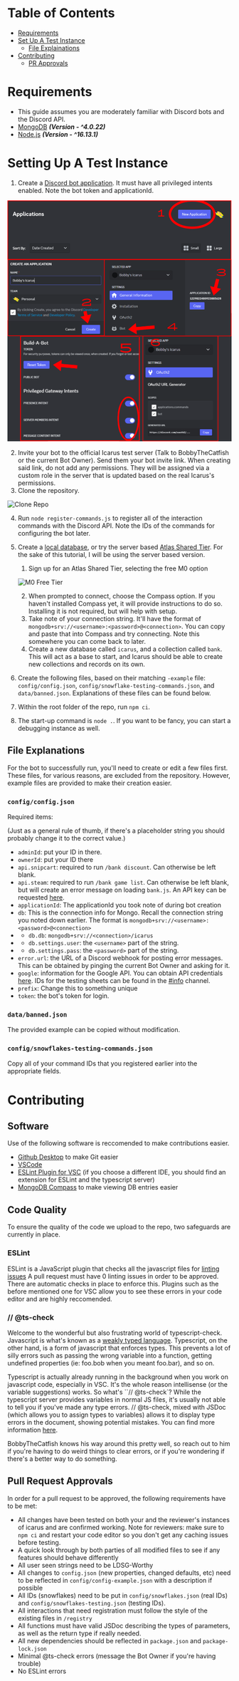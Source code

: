 # Table of Contents
- [Requirements](#requirements)
- [Set Up A Test Instance](#setting-up-a-test-instance)
    - [File Explainations](#file-explanations)
- [Contributing](#contributing)
    - [PR Approvals](#pull-request-approvals)

# Requirements
- This guide assumes you are moderately familiar with Discord bots and the Discord API.
- [MongoDB](https://www.mongodb.com/) ***(Version - ^4.0.22)***
- [Node.js](https://nodejs.org/) ***(Version - ^16.13.1)***

# Setting Up A Test Instance
1. Create a [Discord bot application](https://discord.com/developers/applications). It must have all privileged intents enabled. Note the bot token and applicationId.

![Creation Process](https://github.com/LDS-Gamers-Studios/icarus5.5/blob/main/docs/createbot.png?raw=true)

2. Invite your bot to the official Icarus test server (Talk to BobbyTheCatfish or the current Bot Owner). Send them your bot invite link. When creating said link, do not add any permissions. They will be assigned via a custom role in the server that is updated based on the real Icarus's permissions. 
3. Clone the repository.

![Clone Repo](https://github.com/LDS-Gamers-Studios/icarus5.5/blob/main/docs/clonerepo.png?raw=true)

4. Run `node register-commands.js` to register all of the interaction commands with the Discord API. Note the IDs of the commands for configuring the bot later.
5. Create a [local database](https://www.mongodb.com/try/download/community), or try the server based [Atlas Shared Tier](https://www.mongodb.com/cloud/atlas/register). For the sake of this tutorial, I will be using the server based version.
    1. Sign up for an Atlas Shared Tier, selecting the free M0 option
    
    ![M0 Free Tier](https://github.com/LDS-Gamers-Studios/icarus5.5/blob/main/docs/mzero.png?raw=true)

    2. When prompted to connect, choose the Compass option. If you haven't installed Compass yet, it will provide instructions to do so. Installing it is not required, but will help with setup.
    3. Take note of your connection string. It'll have the format of `mongodb+srv://<username>:<password>@<connection>`. You can copy and paste that into Compass and try connecting. Note this somewhere you can come back to later.
    4. Create a new database called `icarus`, and a collection called `bank`. This will act as a base to start, and Icarus should be able to create new collections and records on its own.
6. Create the following files, based on their matching `-example` file: `config/config.json`, `config/snowflake-testing-commands.json`, and `data/banned.json`. Explanations of these files can be found below.
7. Within the root folder of the repo, run `npm ci`.
8. The start-up command is `node .`. If you want to be fancy, you can start a debugging instance as well.

## File Explanations
For the bot to successfully run, you'll need to create or edit a few files first. These files, for various reasons, are excluded from the repository. However, example files are provided to make their creation easier.

### `config/config.json`
Required items:

(Just as a general rule of thumb, if there's a placeholder string you should probably change it to the correct value.)
- `adminId`: put your ID in there.
- `ownerId`: put your ID there
- `api.snipcart`: required to run `/bank discount`. Can otherwise be left blank.
- `api.steam`: required to run `/bank game list`. Can otherwise be left blank, but will create an error message on loading `bank.js`. An API key can be requested [here](https://steamcommunity.com/dev/apikey).
- `applicationId`: The applicationId you took note of during bot creation
- `db`: This is the connection info for Mongo. Recall the connection string you noted down earlier. The format is `mongodb+srv://<username>:<password>@<connection>`
- - `db.db`: `mongodb+srv://<connection>/icarus`
- - `db.settings.user`: the `<username>` part of the string.
- - `db.settings.pass`: the `<password>` part of the string.
- `error.url`: the URL of a Discord webhook for posting error messages. This can be obtained by pinging the current Bot Owner and asking for it.
- `google`: information for the Google API. You can obtain API credentials [here](https://console.cloud.google.com/apis/library/sheets.googleapis.com). IDs for the testing sheets can be found in the [#info](https://discord.com/channels/1207041599608061962/1208925579743854638) channel.
- `prefix`: Change this to something unique
- `token`: the bot's token for login.

### `data/banned.json`
The provided example can be copied without modification.

### `config/snowflakes-testing-commands.json`
Copy all of your command IDs that you registered earlier into the appropriate fields.

# Contributing

## Software
Use of the following software is reccomended to make contributions easier.
- [Github Desktop](https://desktop.github.com/) to make Git easier
- [VSCode](https://code.visualstudio.com/)
- [ESLint Plugin for VSC](https://marketplace.visualstudio.com/items?itemName=dbaeumer.vscode-eslint) (if you choose a different IDE, you should find an extension for ESLint and the typescript server)
- [MongoDB Compass](https://www.mongodb.com/products/tools/compass) to make viewing DB entries easier

## Code Quality
To ensure the quality of the code we upload to the repo, two safeguards are currently in place.

### ESLint
ESLint is a JavaScript plugin that checks all the javascript files for [linting issues](https://stackoverflow.com/a/30339671)
A pull request must have 0 linting issues in order to be approved. There are automatic checks in place to enforce this. Plugins such as the before mentioned one for VSC allow you to see these errors in your code editor and are highly reccomended.

### // @ts-check
Welcome to the wonderful but also frustrating world of typescript-check. Javascript is what's known as a [weakly  typed language](https://www.linkedin.com/advice/0/what-difference-between-strongly-weakly-typed-eqwlc#:~:text=Sign%20in-,Last%20updated%20on%20Mar%2019%2C%202024,What%20is%20weak%20typing%3F,-Weak%20typing%20means). Typescript, on the other hand, is a form of javascript that enforces types. This prevents a lot of silly errors such as passing the wrong variable into a function, getting undefined properties (ie: foo.bob when you meant foo.bar), and so on. 

Typescript is actually already running in the background when you work on javascript code, especially in VSC. It's the whole reason intellisense (or the variable suggestions) works. So what's ``// @ts-check`? While the typescript server provides variables in normal JS files, it's usually not able to tell you if you've made any type errors. // @ts-check, mixed with JSDoc (which allows you to assign types to variables) allows it to display type errors in the document, showing potential mistakes. You can find more information [here](https://www.typescriptlang.org/docs/handbook/intro-to-js-ts.html).

BobbyTheCatfish knows his way around this pretty well, so reach out to him if you're having to do weird things to clear errors, or if you're wondering if there's a better way to do something.

## Pull Request Approvals
In order for a pull request to be approved, the following requirements have to be met:
- All changes have been tested on both your and the reviewer's instances of icarus and are confirmed working. Note for reviewers: make sure to `npm ci` and restart your code editor so you don't get any caching issues before testing.
- A quick look through by both parties of all modified files to see if any features should behave differently
- All user seen strings need to be LDSG-Worthy
- All changes to `config.json` (new properties, changed defaults, etc) need to be reflected in `config/config-example.json` with a description if possible
- All IDs (snowflakes) need to be put in `config/snowflakes.json` (real IDs) and `config/snowflakes-testing.json` (testing IDs).
- All interactions that need registration must follow the style of the existing files in `/registry`
- All functions must have valid JSDoc describing the types of parameters, as well as the return type if really needed.
- All new dependencies should be reflected in `package.json` and `package-lock.json`
- Minimal @ts-check errors (message the Bot Owner if you're having trouble)
- No ESLint errors
